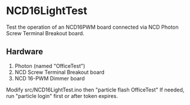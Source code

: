 # NCD16LightTest

Test the operation of an NCD16PWM board connected via NCD Photon Screw Terminal Breakout board.

## Hardware
1. Photon (named "OfficeTest")
2. NCD Screw Terminal Breakout board
3. NCD 16-PWM Dimmer board

Modify src/NCD16LightTest.ino then "particle flash OfficeTest"
If needed, run "particle login" first or after token expires.
